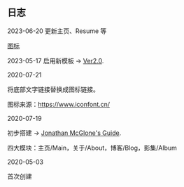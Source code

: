 ## 日志

2023-06-20
更新主页、Resume 等

[图标](https://ionic.io/ionicons)

2023-05-17
启用新模板 -> [Ver2.0](https://github.com/codewithsadee/vcard-personal-portfolio).

2020-07-21

将底部文字链接替换成图标链接。

图标来源：https://www.iconfont.cn/

2020-07-19

初步搭建 -> [Jonathan McGlone's Guide](http://jmcglone.com/guides/github-pages/).

四大模块：主页/Main，关于/About，博客/Blog，影集/Album

2020-05-03

首次创建
